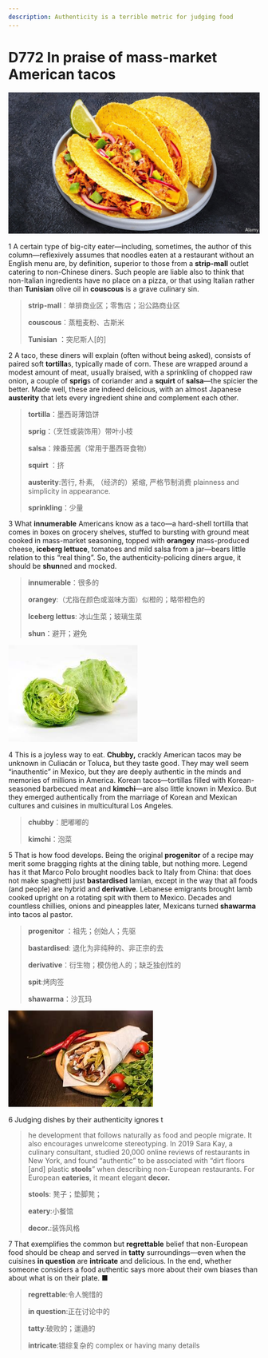 ```yaml
---
description: Authenticity is a terrible metric for judging food
---
```


# D772 In praise of mass-market American tacos
![](./img/boxcncwzcsjFqaBNXQpwG8jNpXg.png)

1 A certain type of big-city eater—including, sometimes, the author of this column—reflexively assumes that noodles eaten at a restaurant without an English menu are, by definition, superior to those from a **strip-mall** outlet catering to non-Chinese diners. Such people are liable also to think that non-Italian ingredients have no place on a pizza, or that using Italian rather than **Tunisian** olive oil in **couscous** is a grave culinary sin.

> **strip-mall**：单排商业区；零售店；沿公路商业区
>
> **couscous**：蒸粗麦粉、古斯米
>
> **Tunisian** ：突尼斯人[的]
>

2 A taco, these diners will explain (often without being asked), consists of paired soft **tortilla**s, typically made of corn. These are wrapped around a modest amount of meat, usually braised, with a sprinkling of chopped raw onion, a couple of **sprig**s of coriander and a **squirt** of **salsa**—the spicier the better. Made well, these are indeed delicious, with an almost Japanese **austerity** that lets every ingredient shine and complement each other.

> **tortilla**：墨西哥薄馅饼
>
> **sprig**：（烹饪或装饰用）带叶小枝
>
> **salsa**：辣番茄酱（常用于墨西哥食物）
>
> **squirt** ：挤
>
> **austerity**:苦行, 朴素, （经济的）紧缩, 严格节制消费 plainness and simplicity in appearance.
>
> **sprinkling**：少量
>

3 What **innumerable** Americans know as a taco—a hard-shell tortilla that comes in boxes on grocery shelves, stuffed to bursting with ground meat cooked in mass-market seasoning, topped with **orangey** mass-produced cheese, **iceberg lettuce**, tomatoes and mild salsa from a jar—bears little relation to this “real thing”. So, the authenticity-policing diners argue, it should be **shun**ned and mocked.

> **innumerable**：很多的
>
> **orangey**:（尤指在颜色或滋味方面）似橙的；略带橙色的
>
> **Iceberg lettus**: 冰山生菜；玻璃生菜
>
> **shun**：避开；避免
>

![](./img/boxcntX8Ko4zAShFysQCxb5viZd.png)

4 This is a joyless way to eat. **Chubby,** crackly American tacos may be unknown in Culiacán or Toluca, but they taste good. They may well seem “inauthentic” in Mexico, but they are deeply authentic in the minds and memories of millions in America. Korean tacos—tortillas filled with Korean-seasoned barbecued meat and **kimchi**—are also little known in Mexico. But they emerged authentically from the marriage of Korean and Mexican cultures and cuisines in multicultural Los Angeles.

> **chubby**：肥嘟嘟的
>
> **kimchi**：泡菜
>

5 That is how food develops. Being the original **progenitor** of a recipe may merit some bragging rights at the dining table, but nothing more. Legend has it that Marco Polo brought noodles back to Italy from China: that does not make spaghetti just **bastardised** lamian, except in the way that all foods (and people) are hybrid and **derivative**. Lebanese emigrants brought lamb cooked upright on a rotating spit with them to Mexico. Decades and countless chillies, onions and pineapples later, Mexicans turned **shawarma** into tacos al pastor.

> **progenitor** ：祖先；创始人；先驱
>
> **bastardised**: 退化为非纯种的、非正宗的去
>
> **derivative**：衍生物；模仿他人的；缺乏独创性的
>
> **spit**:烤肉签
>
> **shawarma**：沙瓦玛
>

![](./img/boxcnG5IajYmYUCLmLezCuKHrJ7.png)

6 Judging dishes by their authenticity ignores t

> he development that follows naturally as food and people migrate. It also encourages unwelcome stereotyping. In 2019 Sara Kay, a culinary consultant, studied 20,000 online reviews of restaurants in New York, and found “authentic” to be associated with “dirt floors [and] plastic **stools**” when describing non-European restaurants. For European **eateries**, it meant elegant **decor.**
>
> **stools**: 凳子；垫脚凳；
>
> **eatery**:小餐馆
>
> **decor.**:装饰风格
>

7 That exemplifies the common but **regrettable** belief that non-European food should be cheap and served in **tatty** surroundings—even when the cuisines **in question** are **intricate** and delicious. In the end, whether someone considers a food authentic says more about their own biases than about what is on their plate. ■

> **regrettable**:令人惋惜的
>
> **in question**:正在讨论中的
>
> **tatty**:破败的；邋遢的
>
> **intricate**:错综复杂的 complex or having many details
>

